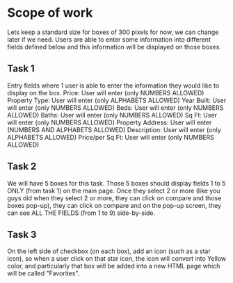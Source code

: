 # Scope of work
Lets keep a standard size for boxes of 300 pixels for now, we can change later if we need.
Users are able to enter some information into different fields defined below and this information will be displayed on those boxes. 

## Task 1
Entry fields where 1 user is able to enter the information they would like to display on the box.
Price: User will enter (only NUMBERS ALLOWED)
Property Type: User will enter  (only ALPHABETS ALLOWED)
Year Built: User will enter  (only NUMBERS ALLOWED)
Beds: User will enter  (only NUMBERS ALLOWED)
Baths: User will enter  (only NUMBERS ALLOWED)
Sq Ft: User will enter  (only NUMBERS ALLOWED)
Property Address:  User will enter  (NUMBERS AND ALPHABETS ALLOWED)
Description:  User will enter  (only ALPHABETS ALLOWED)
Price/per Sq Ft: User will enter  (only NUMBERS ALLOWED)

## Task 2
We will have 5 boxes for this task. Those 5 boxes should display fields 1 to 5 ONLY (from task 1) on the main page.
Once they select 2 or more (like you guys did when they select 2 or more, they can click on compare and those boxes pop-up),
they can click on compare and on the pop-up screen, they can see ALL THE FIELDS (from 1 to 9) side-by-side.

## Task 3
On the left side of checkbox (on each box), add an icon (such as a star icon), so when a user click on that star icon,
the icon will convert into Yellow color, and particularly that box will be added into a new HTML page which will be called "Favorites". 
